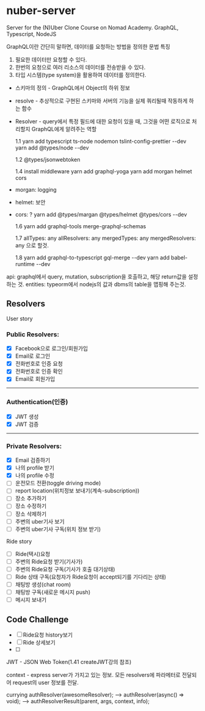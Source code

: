 # nuber-server

Server for the (N)Uber Clone Course on Nomad Academy. GraphQL, Typescript, NodeJS

GraphQL이란 간단히 말하면, 데이터를 요청하는 방법을 정의한 문법
특징

1. 필요한 데이터만 요청할 수 있다.
2. 한번의 요청으로 여러 리소스의 데이터를 전송받을 수 있다.
3. 타입 시스템(type system)을 활용하여 데이터를 정의한다.

- 스키마의 정의 - GraphQL에서 Object의 하위 정보
- resolve - 추상적으로 구현된 스키마와 서버의 기능을 실제 쿼리될때 작동하게 하는 함수
- Resolver - query에서 특정 필드에 대한 요청이 있을 때, 그것을 어떤 로직으로 처리할지 GraphQL에게 알려주는 역할

  1.1
  yarn add typescript ts-node nodemon tslint-config-prettier --dev
  yarn add @types/node --dev

  1.2 @types/jsonwebtoken

  1.4
  install middleware
  yarn add graphql-yoga
  yarn add morgan helmet cors

* morgan: logging
* helmet: 보안
* cors: ?
  yarn add @types/margan @types/helmet @types/cors --dev

  1.6
  yarn add graphql-tools merge-graphql-schemas

  1.7
  allTypes: any
  allResolvers: any
  mergedTypes: any
  mergedResolvers: any
  으로 할것.

  1.8
  yarn add graphql-to-typescript gql-merge --dev
  yarn add babel-runtime --dev

api: graphql에서 query, mutation, subscription을 호출하고, 해당 return값을 설정하는 것.
entities: typeorm에서 nodejs의 값과 dbms의 table을 맵핑해 주는것.

## Resolvers

User story

### Public Resolvers:

- [x] Facebook으로 로그인/회원가입
- [x] Email로 로그인
- [x] 전화번호로 인증 요청
- [x] 전화번호로 인증 확인
- [x] Email로 회원가입

---

### Authentication(인증)

- [x] JWT 생성
- [x] JWT 검증

---

### Private Resolvers:

- [x] Email 검증하기
- [x] 나의 profile 받기
- [x] 나의 profile 수정
- [ ] 운전모드 전환(toggle driving mode)
- [ ] report location(위치정보 보내기(계속-subscription))
- [ ] 장소 추가하기
- [ ] 장소 수정하기
- [ ] 장소 삭제하기
- [ ] 주변의 uber기사 보기
- [ ] 주변의 uber기사 구독(위치 정보 받기)

Ride story

- [ ] Ride(택시)요청
- [ ] 주변의 Ride요청 받기(기사가)
- [ ] 주변의 Ride요청 구독(기사가 호출 대기상태)
- [ ] Ride 상태 구독(요청자가 Ride요청이 accept되기를 기다리는 상태)
- [ ] 채팅방 생성(chat room)
- [ ] 채팅방 구독(새로운 메시지 push)
- [ ] 메시지 보내기

## Code Challenge

- [ ] Ride요청 history보기
- [ ] Ride 상세보기
- [ ]

JWT - JSON Web Token(1.41 createJWT강의 참조)

context - express server가 가지고 있는 정보.
모든 resolvers에 파라메터로 전달되어 request의 user 정보를 전달.

currying
authResolver(awesomeResolver);
--> authResolver(async() => void);
--> authResolverResult(parent, args, context, info);
